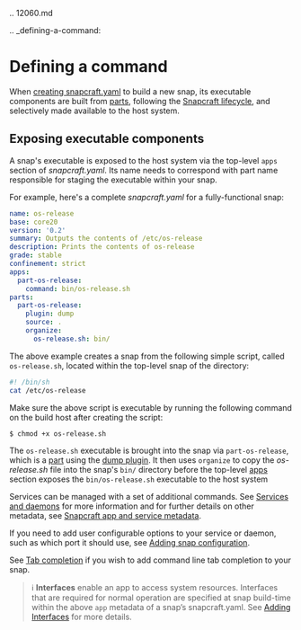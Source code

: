 .. 12060.md

.. _defining-a-command:

# Defining a command

When [creating snapcraft.yaml](creating-snapcraft-yaml.md) to build a new snap, its executable components are built from [parts](adding-parts.md), following the [Snapcraft lifecycle](parts-lifecycle.md), and selectively made available to the host system.

## Exposing executable components

A snap's executable is exposed to the host system via the top-level `apps` section of *snapcraft.yaml*. Its name needs to correspond with part name responsible for staging the executable within your snap.

For example, here's a complete *snapcraft.yaml* for a fully-functional snap:
```yaml
name: os-release
base: core20
version: '0.2'
summary: Outputs the contents of /etc/os-release
description: Prints the contents of os-release
grade: stable
confinement: strict
apps:
  part-os-release:
    command: bin/os-release.sh
parts:
  part-os-release:
    plugin: dump
    source: .
    organize:
      os-release.sh: bin/
```
The above example creates a snap from the following simple script, called `os-release.sh`, located within the top-level snap of the directory:

```bash
#! /bin/sh
cat /etc/os-release
```
Make sure the above script is executable by running the following command on the build host after creating the script:

```bash
$ chmod +x os-release.sh
```

The `os-release.sh` executable is brought into the snap via `part-os-release`, which is a [part](adding-parts.md) using the [dump plugin](the-dump-plugin.md). It then uses `organize` to copy the *os-release.sh* file into the snap's `bin/` directory before the top-level [apps](snapcraft-app-and-service-metadata.md) section exposes the `bin/os-release.sh` executable to the host system

Services can be managed with a set of additional commands. See [Services and daemons](services-and-daemons.md) for more information and for further details on other metadata, see [Snapcraft app and service metadata](snapcraft-app-and-service-metadata.md).

If you need to add user configurable options to your service or daemon, such as which port it should use, see [Adding snap configuration](https://snapcraft.io/docs/adding-snap-configuration).

See [Tab completion](https://snapcraft.io/docs/tab-completion-for-snaps) if you wish to add command line tab completion to your snap.


> ℹ  **Interfaces** enable an app  to access system resources. Interfaces that are required for normal operation are specified at snap build-time within the above `app` metadata of a snap’s snapcraft.yaml. See [Adding Interfaces](adding-interfaces.md) for more details.